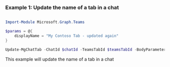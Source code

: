 ### Example 1: Update the name of a tab in a chat

```powershell

Import-Module Microsoft.Graph.Teams

$params = @{
	displayName = "My Contoso Tab - updated again"
}

Update-MgChatTab -ChatId $chatId -TeamsTabId $teamsTabId -BodyParameter $params

```
This example will update the name of a tab in a chat

